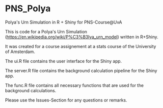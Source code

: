 # PNS_Polya
Polya's Urn Simulation in R + Shiny for PNS-Course@UvA 

This is code for a Polya's Urn Simulation (https://en.wikipedia.org/wiki/P%C3%B3lya_urn_model) written in R+Shiny.

It was created for a course assignement at a stats course of the University of Amsterdam.  

The ui.R file contains the user interface for the Shiny app.

The server.R file contains the background calculation pipeline for the Shiny app.

The func.R file contains all necessary functions that are used for the background calculations.

Please use the Issues-Section for any questions or remarks.
